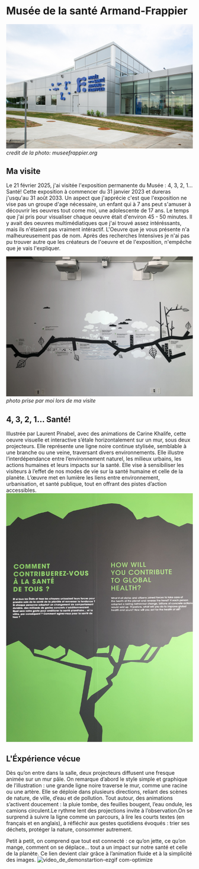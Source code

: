 # Musée de la santé Armand-Frappier
![photo](Media/Musée_Armand-Frappier.jpg)
*credit de la photo: museefrappier.org*
## Ma visite
Le 21 février 2025, j'ai visitée l'exposition permanente du Musée : 4, 3, 2, 1… Santé! Cette exposition à commencer du 31 janvier 2023 et dureras j'usqu'au 31 août 2033. Un aspect que j'apprécie c'est que l'exposition ne vise pas un groupe d'age nécessaire, un enfant qui à 7 ans peut s'amuser à découvrir les oeuvres tout come moi, une adolescente de 17 ans. Le temps que j'ai pris pour visualiser chaque oeuvre était d'environ 45 - 50 minutes. Il y avait des oeuvres multimédiatiques que j'ai trouvé assez intéréssants, mais ils n'étaient pas vraiment intéractif. L'Oeuvre que je vous présente n'a malheureusement pas de nom. Après des recherches Intensives je n'ai pas pu trouver autre que les créateurs de l'oeuvre et de l'exposition, n'empêche que je vais l'expliquer.

![photo](Media/vue_d'ensemble_oeuvre.jpg)
*photo prise par moi lors de ma visite*
## 4, 3, 2, 1... Santé!
Illustrée par Laurent Pinabel, avec des animations de Carine Khalife, cette oeuvre visuelle et interactive s’étale horizontalement sur un mur, sous deux projecteurs. Elle représente une ligne noire continue stylisée, semblable à une branche ou une veine, traversant divers environnements. Elle illustre l’interdépendance entre l’environnement naturel, les milieux urbains, les actions humaines et leurs impacts sur la santé. Elle vise à sensibiliser les visiteurs à l’effet de nos modes de vie sur la santé humaine et celle de la planète. L’œuvre met en lumière les liens entre environnement, urbanisation, et santé publique, tout en offrant des pistes d’action accessibles.
![photo](Media/cartel_de_l'expo.jpg)

## L'Éxpérience vécue
Dès qu’on entre dans la salle, deux projecteurs diffusent une fresque animée sur un mur pâle. On remarque d’abord le style simple et graphique de l’illustration : une grande ligne noire traverse le mur, comme une racine ou une artère. Elle se déploie dans plusieurs directions, reliant des scènes de nature, de ville, d’eau et de pollution. Tout autour, des animations s’activent doucement : la pluie tombe, des feuilles bougent, l’eau ondule, les camions circulent.Le rythme lent des projections invite à l’observation.On se surprend à suivre la ligne comme un parcours, à lire les courts textes (en français et en anglais), à réfléchir aux gestes quotidiens évoqués : trier ses déchets, protéger la nature, consommer autrement.

Petit à petit, on comprend que tout est connecté : ce qu’on jette, ce qu’on mange, comment on se déplace… tout a un impact sur notre santé et celle de la planète. Ce lien devient clair grâce à l’animation fluide et à la simplicité des images.
![video_de_demonstartion-ezgif com-optimize](https://github.com/user-attachments/assets/3e77f9c3-4b18-4287-bd9f-9cbd627c3848)


